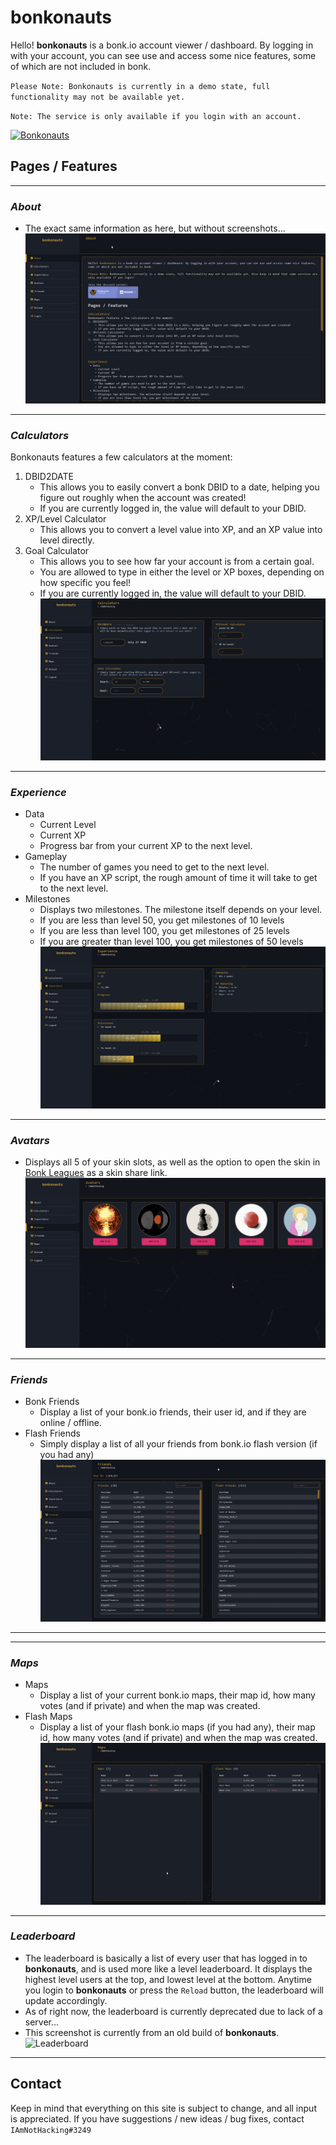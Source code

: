 # **bonkonauts**

Hello! **bonkonauts** is a bonk.io account viewer / dashboard. By logging in with your account, you can see use and access some nice features, some of which are not included in bonk. 


`Please Note: Bonkonauts is currently in a demo state, full functionality may not be available yet.`

`Note: The service is only available if you login with an account.`

[![Bonkonauts](https://discordapp.com/api/guilds/908765927800184893/widget.png?style=banner2)](https://discord.gg/FUg9dfJwTt)

## **Pages / Features**
---
### **_About_**
  - The exact same information as here, but without screenshots...
  ![About](./screenshots/about.png)
---
### **_Calculators_**
Bonkonauts features a few calculators at the moment:
  1. DBID2DATE 
     * This allows you to easily convert a bonk DBID to a date, helping you figure out roughly when the account was created!
     * If you are currently logged in, the value will default to your DBID.
  2. XP/Level Calculator
     * This allows you to convert a level value into XP, and an XP value into level directly.
  3. Goal Calculator
     * This allows you to see how far your account is from a certain goal.
     * You are allowed to type in either the level or XP boxes, depending on how specific you feel!
     * If you are currently logged in, the value will default to your DBID.
  ![Calculators](./screenshots/calculators.png)
---
### **_Experience_**
  - Data
    - Current Level
	- Current XP
	- Progress bar from your current XP to the next level.
  - Gameplay
    - The number of games you need to get to the next level.
	- If you have an XP script, the rough amount of time it will take to get to the next level.
  - Milestones
    - Displays two milestones. The milestone itself depends on your level.
	- If you are less than level 50, you get milestones of 10 levels
	- If you are less than level 100, you get milestones of 25 levels
	- If you are greater than level 100, you get milestones of 50 levels
![Experience](./screenshots/experience.png)
---
### **_Avatars_**
  - Displays all 5 of your skin slots, as well as the option to open the skin in [Bonk Leagues](https://bonkleagues.io/) as a skin share link.
![Avatars](./screenshots/avatars.png)
---
### **_Friends_**
  - Bonk Friends
    - Display a list of your bonk.io friends, their user id, and if they are online / offline.
  - Flash Friends
    - Simply display a list of all your friends from bonk.io flash version (if you had any)
![Friends](./screenshots/friends.png)
---
---
### **_Maps_**
  - Maps
    - Display a list of your current bonk.io maps, their map id, how many votes (and if private) and when the map was created.
  - Flash Maps
    - Display a list of your flash bonk.io maps (if you had any), their map id, how many votes (and if private) and when the map was created.
![Friends](./screenshots/maps.png)
---
### **_Leaderboard_**
  - The leaderboard is basically a list of every user that has logged in to **bonkonauts**, and is used more like a level leaderboard. It displays the highest level users at the top, and lowest level at the bottom. Anytime you login to **bonkonauts** or press the `Reload` button, the leaderboard will update accordingly.
  - As of right now, the leaderboard is currently deprecated due to lack of a server...
  - This screenshot is currently from an old build of **bonkonauts**.
![Leaderboard](./screenshots/leaderboard.JPG)
---
## **Contact**
Keep in mind that everything on this site is subject to change, and all input is appreciated. If you have suggestions / new ideas / bug fixes, contact `IAmNotHacking#3249`
